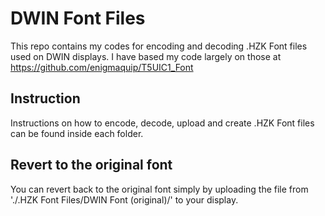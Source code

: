 # DWIN Font Files
This repo contains my codes for encoding and decoding .HZK Font files used on DWIN displays. I have based my code largely on those at https://github.com/enigmaquip/T5UIC1_Font

## Instruction
Instructions on how to encode, decode, upload and create .HZK Font files can be found inside each folder.

## Revert to the original font
You can revert back to the original font simply by uploading the file from './.HZK Font Files/DWIN Font (original)/' to your display.
